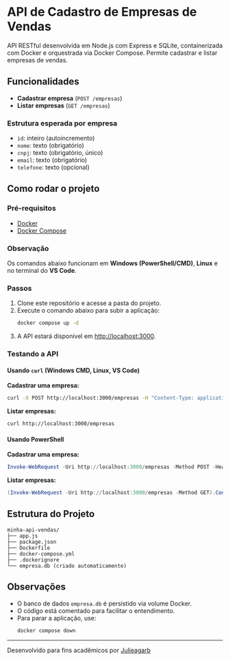 # API de Cadastro de Empresas de Vendas

API RESTful desenvolvida em Node.js com Express e SQLite, containerizada com Docker e orquestrada via Docker Compose. Permite cadastrar e listar empresas de vendas.

## Funcionalidades

- **Cadastrar empresa** (`POST /empresas`)
- **Listar empresas** (`GET /empresas`)

### Estrutura esperada por empresa

- `id`: inteiro (autoincremento)
- `nome`: texto (obrigatório)
- `cnpj`: texto (obrigatório, único)
- `email`: texto (obrigatório)
- `telefone`: texto (opcional)

## Como rodar o projeto

### Pré-requisitos

- [Docker](https://www.docker.com/)
- [Docker Compose](https://docs.docker.com/compose/)

### Observação

Os comandos abaixo funcionam em **Windows (PowerShell/CMD)**, **Linux** e no terminal do **VS Code**.

### Passos

1. Clone este repositório e acesse a pasta do projeto.
2. Execute o comando abaixo para subir a aplicação:
   ```sh
   docker compose up -d
   ```
3. A API estará disponível em [http://localhost:3000](http://localhost:3000).

### Testando a API

#### Usando `curl` (Windows CMD, Linux, VS Code)

**Cadastrar uma empresa:**
```sh
curl -X POST http://localhost:3000/empresas -H "Content-Type: application/json" -d "{\"nome\":\"Loja XYZ\", \"cnpj\":\"12345678000100\", \"email\":\"contato@xyz.com\", \"telefone\":\"(11) 90000-0000\"}"
```

**Listar empresas:**
```sh
curl http://localhost:3000/empresas
```

#### Usando PowerShell

**Cadastrar uma empresa:**
```powershell
Invoke-WebRequest -Uri http://localhost:3000/empresas -Method POST -Headers @{ "Content-Type" = "application/json" } -Body '{"nome":"Loja XYZ", "cnpj":"12345678000100", "email":"contato@xyz.com", "telefone":"(11) 90000-0000"}'
```

**Listar empresas:**
```powershell
(Invoke-WebRequest -Uri http://localhost:3000/empresas -Method GET).Content
```

## Estrutura do Projeto

```
minha-api-vendas/
├── app.js
├── package.json
├── Dockerfile
├── docker-compose.yml
├── .dockerignore
└── empresa.db (criado automaticamente)
```

## Observações

- O banco de dados `empresa.db` é persistido via volume Docker.
- O código está comentado para facilitar o entendimento.
- Para parar a aplicação, use:
  ```sh
  docker compose down
  ```

---

Desenvolvido para fins acadêmicos por [Julieagarb](https://github.com/Julieagarb)